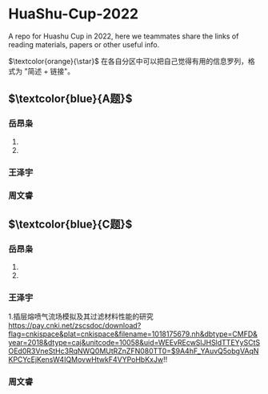 # HuaShu-Cup-2022
A repo for Huashu Cup in 2022, here we teammates share the links of reading materials, papers or other useful info.

$\textcolor{orange}{\star}$ 在各自分区中可以把自己觉得有用的信息罗列，格式为 "简述 + 链接"。

## $\textcolor{blue}{A题}$
### 岳昂枭
1.
2.

### 王泽宇

### 周文睿



## $\textcolor{blue}{C题}$
### 岳昂枭
1.
2.

### 王泽宇
1.插层熔喷气流场模拟及其过滤材料性能的研究
https://pay.cnki.net/zscsdoc/download?flag=cnkispace&plat=cnkispace&filename=1018175679.nh&dbtype=CMFD&year=2018&dtype=caj&unitcode=10058&uid=WEEvREcwSlJHSldTTEYySCtSOEd0R3VneStHc3RqNWQ0MUtRZnZFN080TT0=$9A4hF_YAuvQ5obgVAqNKPCYcEjKensW4IQMovwHtwkF4VYPoHbKxJw!!
### 周文睿
